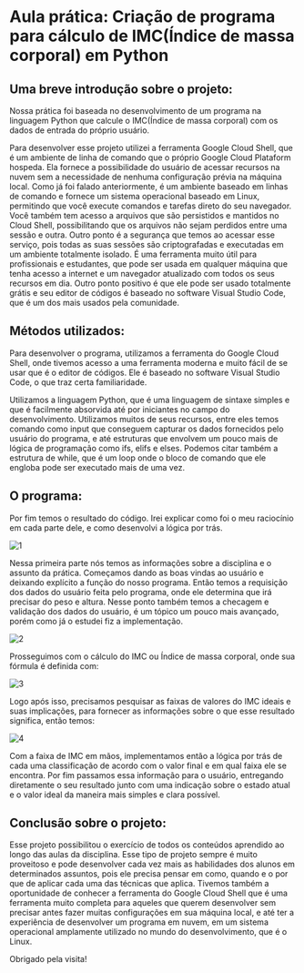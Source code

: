 <h1>
    Aula prática: Criação de programa para cálculo de IMC(Índice de massa corporal) em Python
</h1>

<h2>Uma breve introdução sobre o projeto:</h2>

Nossa prática foi baseada no desenvolvimento de um programa na linguagem Python que calcule o IMC(Índice de massa corporal) com os dados de entrada do próprio usuário.

Para desenvolver esse projeto utilizei a ferramenta Google Cloud Shell, que é um ambiente de linha de comando que o próprio Google Cloud Plataform hospeda. Ela fornece a possibilidade do usuário de acessar recursos na nuvem sem a necessidade de nenhuma configuração prévia na máquina local. Como já foi falado anteriormente, é um ambiente baseado em linhas de comando e fornece um sistema operacional baseado em Linux, permitindo que você execute comandos e tarefas direto do seu navegador. Você também tem acesso a arquivos que são persistidos e mantidos no Cloud Shell, possibilitando que os arquivos não sejam perdidos entre uma sessão e outra. Outro ponto é a segurança que temos ao acessar esse serviço, pois todas as suas sessões são criptografadas e executadas em um ambiente totalmente isolado. É uma ferramenta muito útil para profissionais e estudantes, que pode ser usada em qualquer máquina que tenha acesso a internet e um navegador atualizado com todos os seus recursos em dia. Outro ponto positivo é que ele pode ser usado totalmente grátis e seu editor de códigos é baseado no software Visual Studio Code, que é um dos mais usados pela comunidade.

<h2>Métodos utilizados:</h2>

Para desenvolver o programa, utilizamos a ferramenta do Google Cloud Shell, onde tivemos acesso a uma ferramenta moderna e muito fácil de se usar que é o editor de códigos. Ele é baseado no software Visual Studio Code, o que traz certa familiaridade.

Utilizamos a linguagem Python, que é uma linguagem de sintaxe simples e que é facilmente absorvida até por iniciantes no campo do desenvolvimento. Utilizamos muitos de seus recursos, entre eles temos comando como input que conseguem capturar os dados fornecidos pelo usuário do programa, e até estruturas que envolvem um pouco mais de lógica de programação como ifs, elifs e elses. Podemos citar também a estrutura de while, que é um loop onde o bloco de comando que ele engloba pode ser executado mais de uma vez.

<h2>O programa:</h2>

Por fim temos o resultado do código. Irei explicar como foi o meu raciocínio em cada parte dele, e como desenvolvi a lógica por trás.

![1](https://github.com/JoseErivan/IMC_CALCULATOR/assets/105927510/710a5f75-ab6d-4718-95a4-94b5759341d0)

Nessa primeira parte nós temos as informações sobre a disciplina e o assunto da prática. Começamos dando as boas vindas ao usuário e deixando explícito a função do nosso programa. Então temos a requisição dos dados do usuário feita pelo programa, onde ele determina que irá precisar do peso e altura. Nesse ponto também temos a checagem e validação dos dados do usuário, é um tópico um pouco mais avançado, porém como já o estudei fiz a implementação.

![2](https://github.com/JoseErivan/IMC_CALCULATOR/assets/105927510/6cd561ee-efd7-4803-9adc-dec4c30406a4)

Prosseguimos com o cálculo do IMC ou Índice de massa corporal, onde sua fórmula é definida com:

![3](https://github.com/JoseErivan/IMC_CALCULATOR/assets/105927510/3eb2c143-3d2b-4d9f-a38b-bfd0f4336788)

Logo após isso, precisamos pesquisar as faixas de valores do IMC ideais e suas implicações, para fornecer as informações sobre o que esse resultado significa, então temos:

![4](https://github.com/JoseErivan/IMC_CALCULATOR/assets/105927510/55f40496-7343-4f6b-b414-5fc932181270)

Com a faixa de IMC em mãos, implementamos então a lógica por trás de cada uma classificação de acordo com o valor final e em qual faixa ele se encontra. Por fim passamos essa informação para o usuário, entregando diretamente o seu resultado junto com uma indicação sobre o estado atual e o valor ideal da maneira mais simples e clara possível.

<h2>Conclusão sobre o projeto:</h2>

Esse projeto possibilitou o exercício de todos os conteúdos aprendido ao longo das aulas da disciplina. Esse tipo de projeto sempre é muito proveitoso e pode desenvolver cada vez mais as habilidades dos alunos em determinados assuntos, pois ele precisa pensar em como, quando e o por que de aplicar cada uma das técnicas que aplica. 
Tivemos também a oportunidade de conhecer a ferramenta do  Google Cloud Shell que é uma ferramenta muito completa para aqueles que querem desenvolver sem precisar antes fazer muitas configurações em sua máquina local, e até ter a experiência de desenvolver um programa em nuvem, em um sistema operacional amplamente utilizado no mundo do desenvolvimento, que é o Linux.

Obrigado pela visita!









